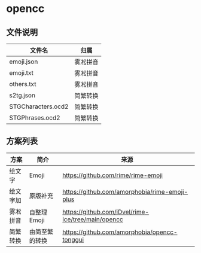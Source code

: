 # opencc

## 文件说明

| 文件名 | 归属 |
|--------|------|
| emoji.json | 雾凇拼音 |
| emoji.txt | 雾凇拼音 |
| others.txt | 雾凇拼音 |
| s2tg.json | 简繁转换 |
| STGCharacters.ocd2 | 简繁转换 |
| STGPhrases.ocd2 | 简繁转换 |

## 方案列表

| 方案 | 简介 | 来源 |
|------|------|------|
| 绘文字 | Emoji | https://github.com/rime/rime-emoji |
| 绘文字加 | 原版补充 | https://github.com/amorphobia/rime-emoji-plus |
| 雾凇拼音 | 自整理Emoji | https://github.com/iDvel/rime-ice/tree/main/opencc |
| 简繁转换 | 由简至繁的转换 | https://github.com/amorphobia/opencc-tonggui |
